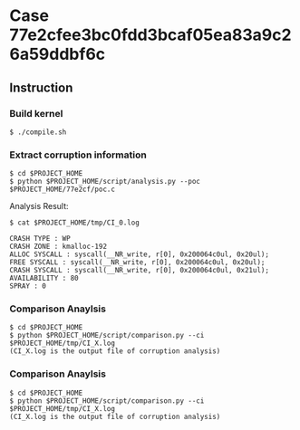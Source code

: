 # Case 77e2cfee3bc0fdd3bcaf05ea83a9c26a59ddbf6c

## Instruction

### Build kernel

```
$ ./compile.sh
```

### Extract corruption information

```
$ cd $PROJECT_HOME
$ python $PROJECT_HOME/script/analysis.py --poc $PROJECT_HOME/77e2cf/poc.c
```

Analysis Result: 

`$ cat $PROJECT_HOME/tmp/CI_0.log`

```
CRASH TYPE : WP
CRASH ZONE : kmalloc-192
ALLOC SYSCALL : syscall(__NR_write, r[0], 0x200064c0ul, 0x20ul);
FREE SYSCALL : syscall(__NR_write, r[0], 0x200064c0ul, 0x20ul);
CRASH SYSCALL : syscall(__NR_write, r[0], 0x200064c0ul, 0x21ul);
AVAILABILITY : 80
SPRAY : 0
```

### Comparison Anaylsis 

```
$ cd $PROJECT_HOME
$ python $PROJECT_HOME/script/comparison.py --ci $PROJECT_HOME/tmp/CI_X.log
(CI_X.log is the output file of corruption analysis)
```
### Comparison Anaylsis 

```
$ cd $PROJECT_HOME
$ python $PROJECT_HOME/script/comparison.py --ci $PROJECT_HOME/tmp/CI_X.log
(CI_X.log is the output file of corruption analysis)
```
